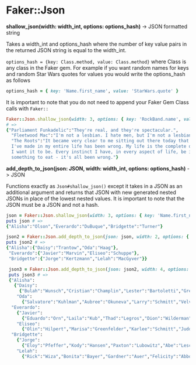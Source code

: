 # Faker::Json

**shallow_json(width: width_int, options: options_hash)** -> JSON formatted string

 Takes a width_int and options_hash where the number of key value pairs in the
 returned JSON string is equal to the width_int.

 `options_hash = {key: Class.method, value: Class.method}` where Class is
 any class in the Faker gem.  For example if you want random names for keys
 and random Star Wars quotes for values you would write the options_hash as follows
 ```ruby
 options_hash = { key: 'Name.first_name', value: 'StarWars.quote' }
 ```

 It is important to note that you do not need to append your Faker Gem Class calls
 with `Faker::`

```ruby
Faker::Json.shallow_json(width: 3, options: { key: 'RockBand.name', value: 'Seinfeld.quote' })
# =>
{"Parliament Funkadelic":"They're real, and they're spectacular.",
  "Fleetwood Mac":"I'm not a lesbian. I hate men, but I'm not a lesbian.",
  "The Roots":"It became very clear to me sitting out there today that every decision
  I've made in my entire life has been wrong. My life is the complete opposite of everything
  I want it to be. Every instinct I have, in every aspect of life, be it something to wear,
  something to eat - it's all been wrong."}
```

**add_depth_to_json(json: JSON, width: width_int, options: options_hash)** -> JSON

Functions exactly as `Json#shallow_json()` except it takes in a JSON as an
additional argument and returns that JSON with new generated nested JSONs in
place of the lowest nested values.  It is important to note that the JSON must
be a JSON and not a hash.

```ruby
json = Faker::Json.shallow_json(width: 3, options: { key: 'Name.first_name', value: 'Name.last_name' })
puts json # =>
{"Alisha":"Olson","Everardo":"DuBuque","Bridgette":"Turner"}

json2 = Faker::Json.add_depth_to_json(json: json, width: 2, options: { key: 'Name.first_name', value: 'Name.last_name' })
puts json2 # =>
{"Alisha":{"Daisy":"Trantow","Oda":"Haag"},
 "Everardo":{"Javier":"Marvin","Eliseo":"Schuppe"},
 "Bridgette":{"Jorge":"Kertzmann","Lelah":"MacGyver"}}

 json3 = Faker::Json.add_depth_to_json(json: json2, width: 4, options: { key: 'Name.first_name', value: 'Name.last_name' })
 puts json3 # =>
 {"Alisha":
   {"Daisy":
     {"Bulah":"Wunsch","Cristian":"Champlin","Lester":"Bartoletti","Greg":"Jacobson"},
    "Oda":
      {"Salvatore":"Kuhlman","Aubree":"Okuneva","Larry":"Schmitt","Velva":"Gibson"}},
  "Everardo":
    {"Javier":
      {"Eduardo":"Orn","Laila":"Kub","Thad":"Legros","Dion":"Wilderman"},
    "Eliseo":
      {"Olin":"Hilpert","Marisa":"Greenfelder","Karlee":"Schmitt","Judd":"Larkin"}},
  "Bridgette":
    {"Jorge":
      {"Eloy":"Pfeffer","Kody":"Hansen","Paxton":"Lubowitz","Abe":"Lesch"},
    "Lelah":
      {"Rick":"Wiza","Bonita":"Bayer","Gardner":"Auer","Felicity":"Abbott"}}}
```
